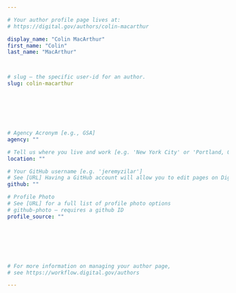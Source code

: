 ```yaml
---

# Your author profile page lives at:
# https://digital.gov/authors/colin-macarthur

display_name: "Colin MacArthur"
first_name: "Colin"
last_name: "MacArthur"



# slug — the specific user-id for an author.
slug: colin-macarthur







# Agency Acronym [e.g., GSA]
agency: ""

# Tell us where you live and work [e.g. 'New York City' or 'Portland, OR']
location: ""

# Your GitHub username [e.g. 'jeremyzilar']
# See [URL] Having a GitHub account will allow you to edit pages on DigitalGov. The image used in your GitHub account can also be used to populate your digital.gov profile photo.
github: ""

# Profile Photo
# See [URL] for a full list of profile photo options
# github-photo — requires a github ID
profile_source: ""







# For more information on managing your author page,
# see https://workflow.digital.gov/authors

---
```

